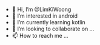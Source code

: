 - 👋 Hi, I’m @LimKiWoong
- 👀 I’m interested in android
- 🌱 I’m currently learning kotlin
- 💞️ I’m looking to collaborate on ...
- 📫 How to reach me ...

<!---
LimKiWoong/LimKiWoong is a ✨ special ✨ repository because its `README.md` (this file) appears on your GitHub profile.
You can click the Preview link to take a look at your changes.
--->
